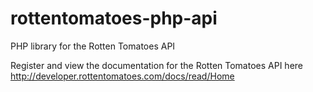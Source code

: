 rottentomatoes-php-api
======================

PHP library for the Rotten Tomatoes API 

Register and view the documentation for the Rotten Tomatoes API here
http://developer.rottentomatoes.com/docs/read/Home


